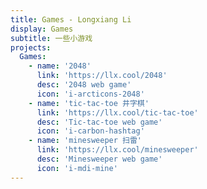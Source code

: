 ```yaml
---
title: Games - Longxiang Li
display: Games
subtitle: 一些小游戏
projects:
  Games:
    - name: '2048'
      link: 'https://llx.cool/2048'
      desc: '2048 web game'
      icon: 'i-arcticons-2048'
    - name: 'tic-tac-toe 井字棋'
      link: 'https://llx.cool/tic-tac-toe'
      desc: 'Tic-tac-toe web game'
      icon: 'i-carbon-hashtag'
    - name: 'minesweeper 扫雷'
      link: 'https://llx.cool/minesweeper'
      desc: 'Minesweeper web game'
      icon: 'i-mdi-mine'
---
```


<ListProjects :projects="frontmatter.projects" />
